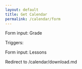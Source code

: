 ```yaml
---
layout: default
title: Get Calendar
permalink: /calendar/form
---
```


Form input: Grade

Triggers:

<script src="/src/form.js"></script>

Form input: Lessons

Redirect to /calendar/download.md